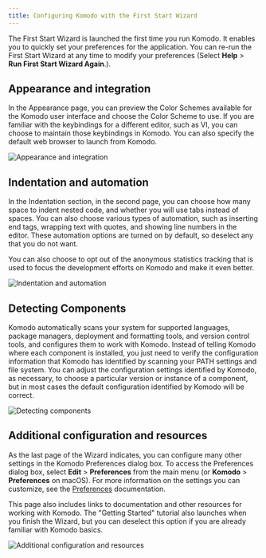 ```yaml
---
title: Configuring Komodo with the First Start Wizard
---
```

The First Start Wizard is launched the first time you run Komodo. It enables you to quickly set your preferences for the application. You can re-run the First Start Wizard at any time to modify your preferences (Select **Help** > **Run First Start Wizard Again**.).

## Appearance and integration

In the Appearance page, you can preview the Color Schemes available for the Komodo user interface and choose the Color Scheme to use. If you are familiar with the keybindings for a different editor, such as VI, you can choose to maintain those keybindings in Komodo. You can also specify the default web browser to launch from Komodo.

![Appearance and integration](/images/lgs-appearance.png)

## Indentation and automation

In the Indentation section, in the second page, you can choose how many space to indent nested code, and whether you will use tabs instead of spaces. You can also choose various types of automation, such as inserting end tags, wrapping text with quotes, and showing line numbers in the editor. These automation options are turned on by default, so deselect any that you do not want.

You can also choose to opt out of the anonymous statistics tracking that is used to focus the development efforts on Komodo and make it even better.

![Indentation and automation](/images/lgs-indentation.png)

## Detecting Components

Komodo automatically scans your system for supported languages, package managers, deployment and formatting tools, and version control tools, and configures them to work with Komodo. Instead of telling Komodo where each component is installed, you just need to verify the configuration information that Komodo has identified by scanning your PATH settings and file system. You can adjust the configuration settings identified by Komodo, as necessary, to choose a particular version or instance of a component, but in most cases the default configuration identified by Komodo will be correct.

![Detecting components](/images/lgs-detect.png)

## Additional configuration and resources

As the last page of the Wizard indicates, you can configure many other settings in the Komodo Preferences dialog box. To access the Preferences dialog box, select **Edit** > **Preferences** from the main menu (or **Komodo** > **Preferences** on macOS). For more information on the settings you can customize, see the [Preferences](/manual/prefs.html) documentation.

This page also includes links to documentation and other resources for working with Komodo. The "Getting Started" tutorial also launches when you finish the Wizard, but you can deselect this option if you are already familiar with Komodo basics.

![Additional configuration and resources](/images/lgs-tutorial.png)

